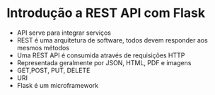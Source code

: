 # Introdução a REST API com Flask  

- API serve para integrar serviços  
- REST é uma arquitetura de software, todos devem responder aos mesmos métodos  
- Uma REST API é consumida através de requisições HTTP  
- Representada geralmente por JSON, HTML, PDF e imagens  
- GET,POST, PUT, DELETE   
- URI  
- Flask é um microframework  


